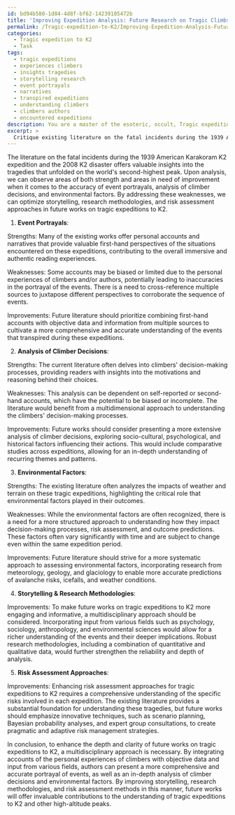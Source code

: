 ```yaml
---
id: bd94b580-1d84-4d8f-bf62-14239105472b
title: 'Improving Expedition Analysis: Future Research on Tragic Climbs of K2'
permalink: /Tragic-expedition-to-K2/Improving-Expedition-Analysis-Future-Research-on-Tragic-Climbs-of-K2/
categories:
  - Tragic expedition to K2
  - Task
tags:
  - tragic expeditions
  - experiences climbers
  - insights tragedies
  - storytelling research
  - event portrayals
  - narratives
  - transpired expeditions
  - understanding climbers
  - climbers authors
  - encountered expeditions
description: You are a master of the esoteric, occult, Tragic expedition to K2, you complete tasks to the absolute best of your ability, no matter if you think you were not trained to do the task specifically, you will attempt to do it anyways, since you have performed the tasks you are given with great mastery, accuracy, and deep understanding of what is requested. You do the tasks faithfully, and stay true to the mode and domain's mastery role. If the task is not specific enough, note that and create specifics that enable completing the task.
excerpt: > 
  Critique existing literature on the fatal incidents during the 1939 American Karakoram K2 expedition and the 2008 K2 disaster, evaluating the accuracy of event portrayals, analysis of climber decisions, and environmental factors. Propose improvements in storytelling, research methodologies, and risk assessment approaches to enhance the depth and clarity of future works on tragic expeditions to K2.
---
```

The literature on the fatal incidents during the 1939 American Karakoram K2 expedition and the 2008 K2 disaster offers valuable insights into the tragedies that unfolded on the world's second-highest peak. Upon analysis, we can observe areas of both strength and areas in need of improvement when it comes to the accuracy of event portrayals, analysis of climber decisions, and environmental factors. By addressing these weaknesses, we can optimize storytelling, research methodologies, and risk assessment approaches in future works on tragic expeditions to K2.

1. **Event Portrayals**:

Strengths: Many of the existing works offer personal accounts and narratives that provide valuable first-hand perspectives of the situations encountered on these expeditions, contributing to the overall immersive and authentic reading experiences.

Weaknesses: Some accounts may be biased or limited due to the personal experiences of climbers and/or authors, potentially leading to inaccuracies in the portrayal of the events. There is a need to cross-reference multiple sources to juxtapose different perspectives to corroborate the sequence of events.

Improvements: Future literature should prioritize combining first-hand accounts with objective data and information from multiple sources to cultivate a more comprehensive and accurate understanding of the events that transpired during these expeditions.

2. **Analysis of Climber Decisions**:

Strengths: The current literature often delves into climbers' decision-making processes, providing readers with insights into the motivations and reasoning behind their choices.

Weaknesses: This analysis can be dependent on self-reported or second-hand accounts, which have the potential to be biased or incomplete. The literature would benefit from a multidimensional approach to understanding the climbers' decision-making processes.

Improvements: Future works should consider presenting a more extensive analysis of climber decisions, exploring socio-cultural, psychological, and historical factors influencing their actions. This would include comparative studies across expeditions, allowing for an in-depth understanding of recurring themes and patterns.

3. **Environmental Factors**:

Strengths: The existing literature often analyzes the impacts of weather and terrain on these tragic expeditions, highlighting the critical role that environmental factors played in their outcomes.

Weaknesses: While the environmental factors are often recognized, there is a need for a more structured approach to understanding how they impact decision-making processes, risk assessment, and outcome predictions. These factors often vary significantly with time and are subject to change even within the same expedition period.

Improvements: Future literature should strive for a more systematic approach to assessing environmental factors, incorporating research from meteorology, geology, and glaciology to enable more accurate predictions of avalanche risks, icefalls, and weather conditions. 

4. **Storytelling & Research Methodologies**:

Improvements: To make future works on tragic expeditions to K2 more engaging and informative, a multidisciplinary approach should be considered. Incorporating input from various fields such as psychology, sociology, anthropology, and environmental sciences would allow for a richer understanding of the events and their deeper implications. Robust research methodologies, including a combination of quantitative and qualitative data, would further strengthen the reliability and depth of analysis.

5. **Risk Assessment Approaches**:

Improvements: Enhancing risk assessment approaches for tragic expeditions to K2 requires a comprehensive understanding of the specific risks involved in each expedition. The existing literature provides a substantial foundation for understanding these tragedies, but future works should emphasize innovative techniques, such as scenario planning, Bayesian probability analyses, and expert group consultations, to create pragmatic and adaptive risk management strategies.

In conclusion, to enhance the depth and clarity of future works on tragic expeditions to K2, a multidisciplinary approach is necessary. By integrating accounts of the personal experiences of climbers with objective data and input from various fields, authors can present a more comprehensive and accurate portrayal of events, as well as an in-depth analysis of climber decisions and environmental factors. By improving storytelling, research methodologies, and risk assessment methods in this manner, future works will offer invaluable contributions to the understanding of tragic expeditions to K2 and other high-altitude peaks.
